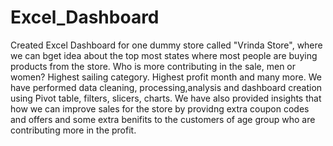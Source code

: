 # Excel_Dashboard
Created Excel Dashboard for one dummy store called "Vrinda Store", where we can bget idea about the top most states where most people are buying products from the store. Who is more contributing in the sale, men or women? Highest sailing category. Highest profit month and many more.
We have performed data cleaning, processing,analysis and dashboard creation using Pivot table, filters, slicers, charts.
We have also provided insights that how we can improve sales for the store by providng extra coupon codes and offers and some extra benifits to the customers of age group who are contributing more in the profit.

